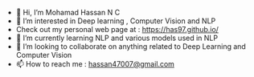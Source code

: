 - 👋 Hi, I’m Mohamad Hassan N C
- 👀 I’m interested in Deep learning , Computer Vision and NLP
- Check out my personal web page at : https://has97.github.io/
- 🌱 I’m currently learning NLP and various models used in NLP
- 💞️ I’m looking to collaborate on anything related to Deep Learning and Computer Vision
- 📫 How to reach me : hassan47007@gmail.com

<!---
has97/has97 is a ✨ special ✨ repository because its `README.md` (this file) appears on your GitHub profile.
You can click the Preview link to take a look at your changes.
--->
